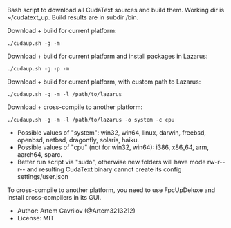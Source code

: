 Bash script to download all CudaText sources and build them.
Working dir is ~/cudatext_up.
Build results are in subdir /bin.

Download + build for current platform:
```shell
./cudaup.sh -g -m
```
Download + build for current platform and install packages in Lazarus:
```shell
./cudaup.sh -g -p -m
```
Download + build for current platform, with custom path to Lazarus:
```shell
./cudaup.sh -g -m -l /path/to/lazarus
```
Download + cross-compile to another platform:
```shell
./cudaup.sh -g -m -l /path/to/lazarus -o system -c cpu
```
  
* Possible values of "system": win32, win64, linux, darwin, freebsd, openbsd, netbsd, dragonfly, solaris, haiku.
* Possible values of "cpu" (not for win32, win64): i386, x86_64, arm, aarch64, sparc.
* Better run script via "sudo", otherwise new folders will have mode rw-r--r-- and resulting CudaText binary cannot create its config settings/user.json

To cross-compile to another platform, you need to use FpcUpDeluxe and install cross-compilers in its GUI.

* Author: Artem Gavrilov (@Artem3213212)
* License: MIT
